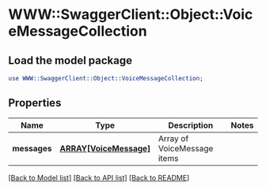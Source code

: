 # WWW::SwaggerClient::Object::VoiceMessageCollection

## Load the model package
```perl
use WWW::SwaggerClient::Object::VoiceMessageCollection;
```

## Properties
Name | Type | Description | Notes
------------ | ------------- | ------------- | -------------
**messages** | [**ARRAY[VoiceMessage]**](VoiceMessage.md) | Array of VoiceMessage items | 

[[Back to Model list]](../README.md#documentation-for-models) [[Back to API list]](../README.md#documentation-for-api-endpoints) [[Back to README]](../README.md)


